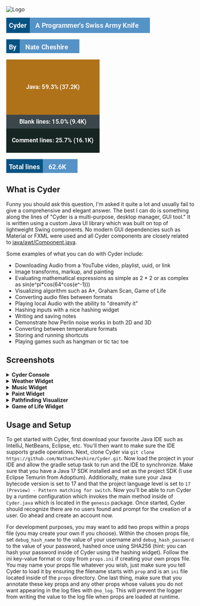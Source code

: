 <img src="https://user-images.githubusercontent.com/60986919/171057466-8197f0c7-f908-4cb0-8978-deab86a79eac.png" alt="Logo" width="150">

![](./actions/tagline.png)

![](./actions/author.png)

![](./actions/stats.png)

![](./actions/total.png)

## What is Cyder

Funny you should ask this question, I'm asked it quite a lot and usually fail to give a comprehensive and elegant
answer. The best I can do is something along the lines of "Cyder is a multi-purpose, desktop manager, GUI tool." It is
written using a custom Java UI library which was built on top of lightweight Swing components. No modern GUI
dependencies such as Material or FXML were used and all Cyder components are closely related
to [java/awt/Component.java](https://developer.classpath.org/doc/java/awt/Component-source.html).

Some examples of what you can do with Cyder include:

* Downloading Audio from a YouTube video, playlist, uuid, or link
* Image transforms, markup, and painting
* Evaluating mathematical expressions as simple as 2 * 2 or as complex as sin(e^pi*cos(64^cos(e^-1)))
* Visualizing algorithm such as A*, Graham Scan, Game of Life
* Converting audio files between formats
* Playing local Audio with the ability to "dreamify it"
* Hashing inputs with a nice hashing widget
* Writing and saving notes
* Demonstrate how Perlin noise works in both 2D and 3D
* Converting between temperature formats
* Storing and running shortcuts
* Playing games such as hangman or tic tac toe

## Screenshots

<details>
<summary><b>Cyder Console</b></summary>
<br>
<img src="https://user-images.githubusercontent.com/60986919/170841022-1e70ebb9-437e-4a47-bbba-abeaa75c8b1d.png" alt="Liminal Cyder" width="700">
</details>

<details>
<summary><b>Weather Widget</b></summary>
<br>
<img src="https://user-images.githubusercontent.com/60986919/170841041-cf1f7ddb-c40a-4d18-b1b6-cf8478bdee4c.png" alt="Weather" width="400">
</details>

<details>
<summary><b>Music Widget</b></summary>
<p>
<br>

https://user-images.githubusercontent.com/60986919/176815977-b50fb247-7ae8-4f6f-acc6-c4198502407c.mp4

</p>
</details>

<details>
<summary><b>Paint Widget</b></summary>
<br>
<img src="https://user-images.githubusercontent.com/60986919/158036314-055f87d4-b21c-4eec-a92c-d65561c75483.png" alt="Paint widget" width="600">
<img src="https://user-images.githubusercontent.com/60986919/158036316-0abe20d4-3414-40e9-8da5-5ec83430d54d.png" alt="Paint widget controls" width="600">
</details>

<details>
<summary><b>Pathfinding Visualizer</b></summary>
<p>
<br>

https://user-images.githubusercontent.com/60986919/160253262-8b10844a-6385-4328-ab84-961d05777526.mp4

</p>
</details>

<details>
<summary><b>Game of Life Widget</b></summary>
<p>
<br>

https://user-images.githubusercontent.com/60986919/161394292-cb7bf459-d405-4efc-8ea1-33a127036a69.mp4

</p>
</details>

## Usage and Setup

To get started with Cyder, first download your favorite Java IDE such as IntelliJ, NetBeans, Eclipse, etc. You'll then
want to make sure the IDE supports gradle operations. Next, clone Cyder via
`git clone https://github.com/NathanCheshire/Cyder.git`. Now load the project in your IDE and allow the gradle setup
task to run and the IDE to synchronize. Make sure that you have a Java 17 SDK installed and set as the project SDK (I
use Eclipse Temurin from Adoptium). Additionally, make sure your Java bytecode version is set to 17 and that the project
language level is set to `17 (Preview) - Pattern matching for switch`. Now you'll be able to run Cyder by a runtime
configuration which invokes the main method inside of `Cyder.java` which is located in the `genesis` package. Once
started, Cyder should recognize there are no users found and prompt for the creation of a user. Go ahead and create an
account now.

For development purposes, you may want to add two props within a props file (you may create your own if you choose).
Within the chosen props file, set `debug_hash_name` to the value of your username and `debug_hash_password` to the value
of your password, hashed once using SHA256 (hint: you can hash your password inside of Cyder using the hashing widget).
Follow the ini key-value format or copy from `props.ini` if creating your own props file. You may name your props file
whatever you wish, just make sure you tell Cyder to load it by ensuring the filename starts with `prop` and is an `ini`
file located inside of the `props` directory. One last thing, make sure that you annotate these key props and any other
props whose values you do not want appearing in the log files with `@no_log`. This will prevent the logger from writing
the value to the log file when props are loaded at runtime.

